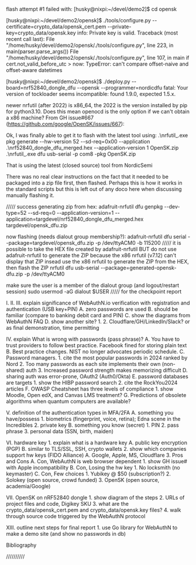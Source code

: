 flash attempt #1 failed with:
[husky@nixpi:~/devel/demo2]$ cd opensk

[husky@nixpi:~/devel/demo2/opensk]$ ./tools/configure.py --certificate=crypto_data/opensk_cert.pem --private-key=crypto_data/opensk.key
info: Private key is valid.
Traceback (most recent call last):
  File "/home/husky/devel/demo2/opensk/./tools/configure.py", line 223, in <module>
    main(parser.parse_args())
  File "/home/husky/devel/demo2/opensk/./tools/configure.py", line 107, in main
    if cert.not_valid_before_utc > now:
TypeError: can't compare offset-naive and offset-aware datetimes

[husky@nixpi:~/devel/demo2/opensk]$ ./deploy.py --board=nrf52840_dongle_dfu --opensk --programmer=nordicdfu
fatal: Your version of tockloader seems incompatible: found 1.9.0, expected 1.5.x.

newer nrfutil (after 2022) is x86_64, the 2022 is the version installed by pip for python3.10. Does this mean openocd is the only option if we can't obtain a x86 machine?
From GH issue#667 (https://github.com/google/OpenSK/issues/667):

Ok, I was finally able to get it to flash with the latest tool using:
.\nrfutil_.exe pkg generate --hw-version 52 --sd-req=0x00 --application .\nrf52840_dongle_dfu_merged.hex --application-version 1 OpenSK.zip
.\nrfutil_.exe dfu usb-serial -p com8 -pkg OpenSK.zip

That is using the latest (closed source) tool from NordicSemi

There was no real clear instructions on the fact that it needed to be packaged into a zip file first, then flashed. Perhaps this is how it works in the standard scripts but this is left out of any doco here when discussing manually flashing it.

/////
success generating zip from hex:
adafruit-nrfutil dfu genpkg --dev-type=52 --sd-req=0 --application-version=1 --application=targdevel/nrf52840_dongle_dfu_merged.hex targdevel/opensk_dfu.zip

now flashing (needs dialout group membership?):
adafruit-nrfutil dfu serial --package=targdevel/opensk_dfu.zip -p /dev/ttyACM0 -b 115200
/////
it is possible to take the HEX file created by adafruit-nrfutil 
BUT do not use adafruit-nrfutil to generate the ZIP
because the x86 nrfutil (v7.12) can't display that ZIP
insead use the x86 nrfutil to generate the ZIP from the HEX, then flash the ZIP
nrfutil dfu usb-serial --package=generated-opensk-dfu.zip -p /dev/ttyACM0

make sure the user is a member of the dialout group (and logout/restart session)
sudo usermod -aG dialout $USER
/////
for the checkpoint report

   I. 
  II. 
 III. explain significance of WebAuthN.io verification with registration and authentication (USB key+PIN)
      A. zero passwords are used
      B. should be familiar (compare to banking debit card and PIN)
      C. show the diagrams from WebAuthN FAQ
      D. show another site?
         1. 
         2. Cloudflare/GH/LinkedIn/Slack? or as final demonstration, time permitting

  IV. explain What is wrong with passwords (pass phrase)?
      A. You have to trust providers to follow best practice. Facebook fined for storing plain text
      B. Best practice changes. NIST no longer advocates periodic schedule.
      C. Password managers.
         1. cite the most popular passwords in 2024 ranked by Nord
         2. Too many passwords as each site implements their own (non-shared) auth
         3. Increased password strength makes memorizing difficult
      D. sharing auth was error-prone, OAuth2 (Auth0/Okta)
      E. password databases are targets
         1. show the HIBP password search
         2. cite the RockYou2024 articles
      F. OWASP Cheatsheet has three levels of compliance
         1. show Moodle, Open edX, and Canvas LMS treatment?
      G. Predictions of obsolete algorithms when quantum computers are available?

   V. definition of the authentication types in MFA/2FA
      A. something you have/possess
         1. biometrics (fingerprint, voice, retina); Edna scene in the Incredibles
         2. private key
      B. something you know (secret)
         1. PIN
         2. pass phrase
         3. personal data (SSN, birth, maiden)

  VI. hardware key
      1. explain what is a hardware key
         A. public key encryption (PGP)
         B. similar to TLS/SSL, SSH, crypto wallets
      2. show which companies support hw keys (FIDO Alliance)
         A. Google, Apple, MS, Cloudflare
      3. Pros and Cons
         A. Con, WebAuthN is web browser dependent
            1. show GH issue# with Apple incompatibility
         B. Con, Losing the hw key
            1. No locksmith (no keymaster)
         C. Con, Few choices
            1. Yubikey @ $50 (subscription?)
            2. Solokey (open source, crowd funded)
            3. OpenSK (open source, academia/Google)

 VII. OpenSK on nRF52840 dongle
      1. show diagram of the steps
      2. URLs of project files and code, Digikey SKU
      3. what are the crypto_data/opensk_cert.pem and crypto_data/opensk.key files?
      4. walk through source code triggered by the WebAuthN protocol
     
XIII. outline next steps for final report
      1. use Go library for WebAuthN to make a demo site (and show no passwords in db)

Bibliography


//////////
